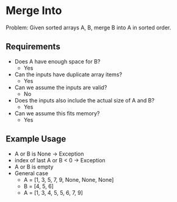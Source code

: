# Merge Into

Problem: Given sorted arrays A, B, merge B into A in sorted order.

## Requirements

- Does A have enough space for B?
  - Yes
- Can the inputs have duplicate array items?
  - Yes
- Can we assume the inputs are valid?
  - No
- Does the inputs also include the actual size of A and B?
  - Yes
- Can we assume this fits memory?
  - Yes

## Example Usage

- A or B is None -> Exception
- index of last A or B < 0 -> Exception
- A or B is empty
- General case
  - A = [1, 3, 5, 7, 9, None, None, None]
  - B = [4, 5, 6]
  - A = [1, 3, 4, 5, 5, 6, 7, 9]
